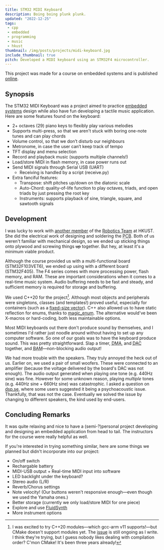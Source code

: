 ```yaml
---
title: STM32 MIDI Keyboard
description: Boing boing plunk plunk.
updated: "2022-12-25"
tags:
 - cpp
 - embedded
 - programming
 - music
 - hkust
thumbnail: /img/posts/projects/midi-keyboard.jpg
include_thumbnail: true
pitch: Developed a MIDI keyboard using an STM32F4 microcontroller.
---
```


This project was made for a course on embedded systems and is published [online](https://github.com/TrebledJ/stm32-midi-keyboard).


<!-- ## Posts in This Project -->


## Synopsis
The STM32 MIDI Keyboard was a project aimed to practice [embedded systems](/tags/embedded) design while also have fun developing a tactile music application. Here are some features found on the keyboard:

* 2+ octaves (29) piano keys to flexibly play various melodies
* Supports multi-press, so that we aren't stuck with boring one-note tunes and can play chords
* Volume control, so that we don’t disturb our neighbours
* Metronome, in case the user can’t keep track of tempo
* TFT display and menu selection
* Record and playback music (supports multiple channels!)
* Load/store MIDI in flash memory, in case power runs out
* Send MIDI signals through Serial USB (UART)
  * Receiving is handled by a script (receive.py)
* Extra fanciful features:
  * Transpose: shift pitches up/down on the diatonic scale
  * Auto-Chord: quality-of-life function to play octaves, triads, and open triads by just pressing the root key
  * Instruments: supports playback of sine, triangle, square, and sawtooth signals

## Development

I was lucky to work with [another member](https://github.com/TangYanYee) of the [Robotics Team](/tags/robotics) at HKUST. She did the electrical work of designing and soldering the <abbr data-toggle="tooltip" title="The printed circuit board. It's the underlying hardware that makes everything work!">PCB</abbr>. Both of us weren't familiar with mechanical design, so we ended up sticking things onto plywood and screwing things ~~up~~ together. But hey, at least it's a minimum viable product.

Although the course provided us with a multi-functional board (STM32F103VET6), we ended up using with a different board (STM32F405). The F4 series comes with more processing power, flash memory, and RAM. These are important considerations when it comes to a real-time music system. Audio buffering needs to be fast and steady, and sufficient memory is required for storage and buffering.

We used C++20 for the project[^1]. Although most objects and peripherals were singletons, classes (and templates!) proved useful, especially for containers (such as a [fixed-size vector][fsvector]). C++ also allowed us to have static reflection for enums, thanks to [magic_enum][menum]. The alternative would've been X-macros or hard-coding, both less maintainable options. 

[^1]: I was excited to try C++20 modules—which gcc-arm v11 supports!—but CMake doesn't support modules yet. The [issue][cmake-modules] is still ongoing as I write. I think they're trying, but I guess nobody likes dealing with compilation order? C'mon CMake! It's been three years already!

Most MIDI keyboards out there don't produce sound by themselves, and I sometimes I'd rather just noodle around without having to set up any computer software. So one of our goals was to have the keyboard produce sound. This was pretty straightforward. Slap a timer, <abbr data-toggle="tooltip" title="Direct Memory Access. Allows data to be transferred without using CPU processing resources. Great for performance!">DMA</abbr>, and <abbr data-toggle="tooltip" title="Digital-to-audio converter. Converts 1s and 0s to bzzzt-pzzt-mzzt-woink (analog signals).">DAC</abbr> together, and <abbr data-toggle="tooltip" title="This isn't an abbreviation. :P">BAM</abbr>—non-blocking audio output!

We had more trouble with the speakers. They truly annoyed the heck out of us. Earlier on, we used a pair of small woofers. These were connected to an amplifier (because the voltage delivered by the board's DAC was not enough). The audio output generated when playing one tone (e.g. 440Hz sine) was fine. However for some unknown reason, playing *multiple* tones (e.g. 440Hz sine + 660Hz sine) was catastrophic. I asked a question on [dsp.se][dsp-se-question], where some users suggested it being a psychoacoustic issue. Thankfully, that was not the case. Eventually we solved the issue by changing to different speakers, the kind used by end-users.

## Concluding Remarks

It was quite relaxing and nice to have a (semi-?)personal project developing and designing an embedded application from head to tail. The instructors for the course were really helpful as well.

If you're interested in trying something similar, here are some things we planned but didn't incorporate into our project:

* On/off switch
* Rechargable battery
* MIDI-USB output + Real-time MIDI input into software
* LED backlight under the keyboard?
* Stereo audio (L/R)
* Reverb/Chorus settings
* Note velocity! (Our buttons weren't responsive enough—even though we used the Yamaha ones.)
* Better storage (currently we only load/store MIDI for one piece)
* Explore and use [FluidSynth](https://github.com/FluidSynth/fluidsynth)
* More instrument options

[fsvector]: https://github.com/TrebledJ/stm32-midi-keyboard/blob/main/Core/Inc/utils/tinyvector.hpp
[menum]: https://github.com/Neargye/magic_enum
[dsp-se-question]: https://dsp.stackexchange.com/questions/85140/adding-two-sine-waves-results-in-a-low-buzz
[cmake-modules]: https://gitlab.kitware.com/cmake/cmake/-/issues/18355
